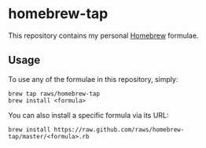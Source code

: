 # homebrew-tap

This repository contains my personal [Homebrew](https://github.com/mxcl/homebrew) formulae.

## Usage

To use any of the formulae in this repository, simply:

```
brew tap raws/homebrew-tap
brew install <formula>
```

You can also install a specific formula via its URL:

```
brew install https://raw.github.com/raws/homebrew-tap/master/<formula>.rb
```
